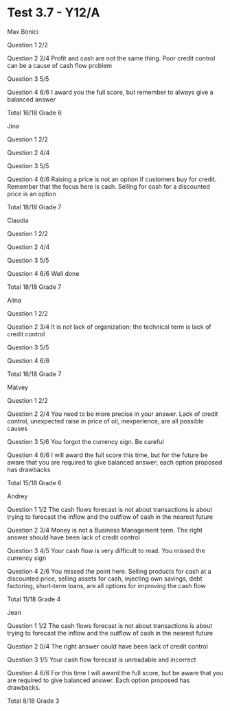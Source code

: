 # Test 3.7 - Y12/A

Max Bonici

Question 1	2/2

Question 2	2/4
		Profit and cash are not the same thing.
		Poor credit control can be a cause of cash flow problem

Question 3	5/5

Question 4	6/6
		I award you the full score, but remember to always give a balanced
		answer

Total 16/18	Grade 6

Jina

Question 1	2/2

Question 2	4/4

Question 3	5/5

Question 4	6/6
		Raising a price is not an option if customers buy for credit.
		Remember that the focus here is cash. Selling for cash for a discounted
		price is an option

Total 18/18	Grade 7

Claudia

Question 1	2/2

Question 2	4/4

Question 3	5/5

Question 4	6/6
		Well done

Total 18/18	Grade 7

Alina

Question 1	2/2

Question 2	3/4
		It is not lack of organization; the technical term is lack of credit control

Question 3	5/5

Question 4	6/6

Total 16/18	Grade 7

Matvey

Question 1	2/2

Question 2	2/4
		You need to be more precise in your answer. Lack of credit control, unexpected raise
		in price of oil, inexperience, are all possible causes

Question 3	5/6
		You forgot the currency sign. Be careful

Question 4	6/6
		I will award the full score this time, but for the future be aware that you are required
		to give balanced answer; each option proposed has drawbacks

Total 15/18	Grade 6

Andrey

Question 1	1/2
		The cash flows forecast is not about transactions is about trying to forecast the
		inflow and the outflow of cash in the nearest future

Question 2	3/4
		Money is not a Business Management term. The right answer should have been lack of credit control

Question 3	4/5
		Your cash flow is very difficult to read.
		You missed the currency sign

Question 4	2/6
		You missed the point here.
		Selling products for cash at a discounted price, selling assets for cash, injecting own savings, debt factoring, 
		short-term loans, are all options for improving the cash flow

Total 11/18	Grade 4

Jean

Question 1	1/2
		The cash flows forecast is not about transactions is about trying to forecast the
		inflow and the outflow of cash in the nearest future

Question 2	0/4
		The right answer could  have been lack of credit control

Question 3	1/5
		Your cash flow forecast is unreadable and incorrect

Question 4	6/6
		For this time I will award the full score, but be aware that you are required to give balanced answer.
		Each option proposed has drawbacks.

Total 8/18	Grade 3
